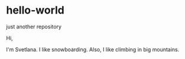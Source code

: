 # hello-world
just another repository

Hi,

I'm Svetlana. I like snowboarding.
Also, I like climbing in big mountains.

